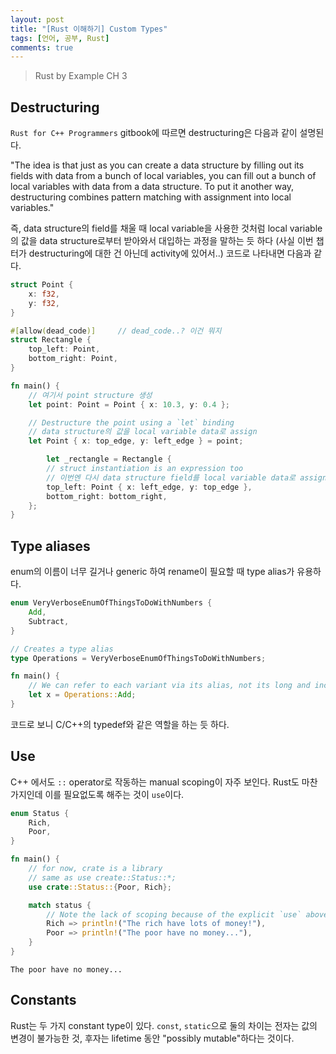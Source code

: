 ```yaml
---
layout: post
title: "[Rust 이해하기] Custom Types"
tags: [언어, 공부, Rust]
comments: true
---
```


> Rust by Example CH 3  

## Destructuring  
`Rust for C++ Programmers` gitbook에 따르면 destructuring은 다음과 같이 설명된다.  

"The idea is that just as you can create a data structure by filling out its fields with data from a bunch of local variables, you can fill out a bunch of local variables with data from a data structure. To put it another way, destructuring combines pattern matching with assignment into local variables."  

즉, data structure의 field를 채울 때 local variable을 사용한 것처럼 local variable의 값을 data structure로부터 받아와서 대입하는 과정을 말하는 듯 하다 (사실 이번 챕터가 destructuring에 대한 건 아닌데 activity에 있어서..) 코드로 나타내면 다음과 같다.  
~~~rust
struct Point {
    x: f32,
    y: f32,
}

#[allow(dead_code)]     // dead_code..? 이건 뭐지
struct Rectangle {
    top_left: Point,
    bottom_right: Point,
}

fn main() {
    // 여기서 point structure 생성
    let point: Point = Point { x: 10.3, y: 0.4 };

    // Destructure the point using a `let` binding
    // data structure의 값을 local variable data로 assign
    let Point { x: top_edge, y: left_edge } = point;

        let _rectangle = Rectangle {
        // struct instantiation is an expression too
        // 이번엔 다시 data structure field를 local variable data로 assign
        top_left: Point { x: left_edge, y: top_edge },
        bottom_right: bottom_right,
    };
}
~~~

## Type aliases  
enum의 이름이 너무 길거나 generic 하여 rename이 필요할 때 type alias가 유용하다.  
~~~rust
enum VeryVerboseEnumOfThingsToDoWithNumbers {
    Add,
    Subtract,
}

// Creates a type alias
type Operations = VeryVerboseEnumOfThingsToDoWithNumbers;

fn main() {
    // We can refer to each variant via its alias, not its long and inconvenient name.
    let x = Operations::Add;
}
~~~
코드로 보니 C/C++의 typedef와 같은 역할을 하는 듯 하다.  

## Use  
C++ 에서도 `::` operator로 작동하는 manual scoping이 자주 보인다. Rust도 마찬가지인데 이를 필요없도록 해주는 것이 `use`이다.  
~~~rust
enum Status {
    Rich,
    Poor,
}

fn main() {
    // for now, crate is a library
    // same as use create::Status::*;
    use crate::Status::{Poor, Rich};

    match status {
        // Note the lack of scoping because of the explicit `use` above.
        Rich => println!("The rich have lots of money!"),
        Poor => println!("The poor have no money..."),
    }
}
~~~
~~~
The poor have no money...
~~~

## Constants  
Rust는 두 가지 constant type이 있다. `const`, `static`으로 둘의 차이는 전자는 값의 변경이 불가능한 것, 후자는 lifetime 동안 "possibly mutable"하다는 것이다.